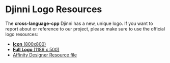 # Djinni Logo Resources

The **cross-language-cpp** Djinni has a new, unique logo. If you want to report about or reference to our project, please make sure to use the official logo resources:

- [**Icon** (800x800)](assets/resources/djinni_icon.png)
- [**Full Logo** (1189 x 500)](assets/resources/djinni_logo.png)
- [Affinity Designer Resource file](assets/resources/djinni_icon.afdesign)
